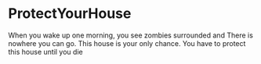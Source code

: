 # ProtectYourHouse
When you wake up one morning, you see zombies surrounded and There is nowhere you can go. This house is your only chance. You have to protect this house until you die
